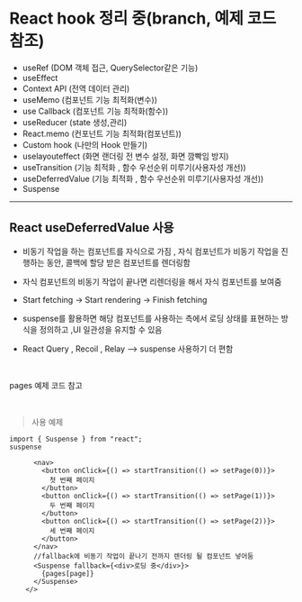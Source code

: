 # React hook 정리 중(branch, 예제 코드 참조)

- useRef (DOM 객체 접근, QuerySelector같은 기능)</br>
- useEffect
- Context API (전역 데이터 관리)
- useMemo (컴포넌트 기능 최적화(변수))
- use Callback (컴포넌트 기능 최적화(함수))
- useReducer (state 생성,관리)
- React.memo (컨포넌트 기능 최적화(컴포넌트))
- Custom hook (나만의 Hook 만들기)
- uselayouteffect (화면 랜더링 전 변수 설정, 화면 깜빡임 방지)
- useTransition (기능 최적화 , 함수 우선순위 미루기(사용자성 개선))
- useDeferredValue (기능 최적화 , 함수 우선순위 미루기(사용자성 개선))
- Suspense

---

## React useDeferredValue 사용

- 비동기 작업을 하는 컴포넌트를 자식으로 가짐 , 자식 컴포넌트가 비동기 작업을 진행하는 동안, 콜백에 할당 받은 컴포넌트를 렌더링함
- 자식 컴포넌트의 비동기 작업이 끝나면 리렌더링을 해서 자식 컴포넌트를 보여줌
- Start fetching -> Start rendering -> Finish fetching
- suspense를 활용하면 해당 컴포넌트를 사용하는 측에서 로딩 상태를 표현하는 방식을 정의하고 ,UI 일관성을 유지할 수 있음

- React Query , Recoil , Relay --> suspense 사용하기 더 편함

<br />

pages 예제 코드 참고

<br />

> 사용 예제

```
import { Suspense } from "react";
suspense

      <nav>
        <button onClick={() => startTransition(() => setPage(0))}>
          첫 번째 페이지
        </button>
        <button onClick={() => startTransition(() => setPage(1))}>
          두 번째 페이지
        </button>
        <button onClick={() => startTransition(() => setPage(2))}>
          세 번째 페이지
        </button>
      </nav>
      //fallback에 비동기 작업이 끝나기 전까지 렌더링 될 컴포넌트 넣어둠
      <Suspense fallback={<div>로딩 중</div>}>
        {pages[page]}
      </Suspense>
    </>
```
